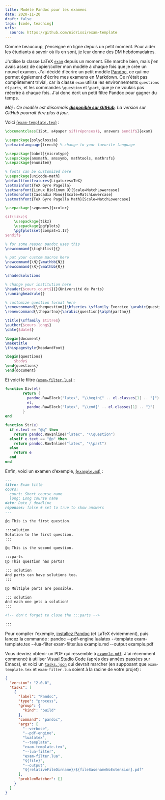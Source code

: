 ```yaml
---
title: Modèle Pandoc pour les examens
date: 2020-11-20
draft: false
tags: [code, teaching]
urls:
  source: https://github.com/nidrissi/exam-template
---
```


Comme beaucoup, j'enseigne en ligne depuis un petit moment.
Pour aider les étudiants à savoir où ils en sont, je leur donne des DM hebdomadaires.

J'utilise la classe LaTeX [`exam`](https://www.ctan.org/pkg/exam) depuis un moment.
Elle marche bien, mais j'en avais assez de copier/coller mon modèle à chaque fois que je crée un nouvel examen.
J'ai décidé d'écrire un petit modèle [Pandoc](https://pandoc.org/), ce qui me permet également d'écrire mes examens en Markdown.
Ce n'était pas complètement trivial, car la classe `exam` utilise les environnements `questions` et `parts`, et les commandes `\question` et `\part`, que je ne voulais pas réécrire à chaque fois.
J'ai donc écrit un petit filtre Pandoc pour gagner du temps.

_Màj : Ce modèle est désormais [**disponible sur GitHub**](https://github.com/nidrissi/exam-template). La version sur GitHub pourrait être plus à jour._

<!--more-->

Voici [(`exam-template.tex`)](https://github.com/nidrissi/exam-template/blob/master/exam-template.tex) :

```latex
\documentclass[12pt, a4paper $if(réponses)$, answers $endif$]{exam}

\usepackage{polyglossia}
\setmainlanguage{french} % change to your favorite language

\usepackage[babel]{microtype}
\usepackage{amsmath, amssymb, mathtools, mathrsfs}
\usepackage{enumitem}

% fonts can be customized here
\usepackage{unicode-math}
\defaultfontfeatures{Ligatures=TeX}
\setmainfont{TeX Gyre Pagella}
\setsansfont{Linux Biolinum O}[Scale=MatchLowercase]
\setmonofont{Cascadia Mono}[Scale=MatchLowercase]
\setmathfont{TeX Gyre Pagella Math}[Scale=MatchLowercase]

\usepackage[svgnames]{xcolor}

$if(tikz)$
    \usepackage{tikz}
    \usepackage{pgfplots}
    \pgfplotsset{compat=1.17}
$endif$

% for some reason pandoc uses this
\newcommand{\tightlist}{}

% put your custom macros here
\newcommand{\N}{\mathbb{N}}
\newcommand{\R}{\mathbb{R}}

\shadedsolutions

% change your institution here
\header{$cours.court$}{}{Université de Paris}
\runningheadrule{}

% customize question format here
\renewcommand{\thequestion}{\bfseries \sffamily Exercice \arabic{question}}
\renewcommand{\thepartno}{\arabic{question}\alph{partno}}

\title{\sffamily $titre$}
\author{$cours.long$}
\date{$date$}

\begin{document}
\maketitle
\thispagestyle{headandfoot}

\begin{questions}
    $body$
\end{questions}
\end{document}
```

Et voici le filtre [(`exam-filter.lua`)](https://github.com/nidrissi/exam-template/blob/master/exam-filter.lua) :

```lua
function Div(el)
        return {
          pandoc.RawBlock("latex", "\\begin{" .. el.classes[1] .. "}"),
          el,
          pandoc.RawBlock("latex", "\\end{" .. el.classes[1] .. "}")
        }
end

function Str(e)
  if e.text == "@q" then
    return pandoc.RawInline("latex", "\\question")
  elseif e.text == "@p" then
    return pandoc.RawInline("latex", "\\part")
  else
    return e
  end
end
```

Enfin, voici un examen d'exemple, [(`example.md`)](https://github.com/nidrissi/exam-template/blob/master/example.md) :

```markdown
---
titre: Exam title
cours:
  court: Short course name
  long: Long course name
date: Date / deadline
réponses: false # set to true to show answers
---

@q This is the first question.

:::solution
Solution to the first question.
:::

@q This is the second question.

:::parts
@p This question has parts!

::: solution
And parts can have solutions too.
:::

@p Multiple parts are possible.

::: solution
And each one gets a solution!
:::

<!-- don't forget to close the :::parts -->

:::
```

Pour compiler l'exemple, [installez Pandoc](https://pandoc.org/installing.html) (et LaTeX évidemment), puis lancez la commande :
pandoc --pdf-engine lualatex --template exam-template.tex --lua-filter exam-filter.lua example.md --output example.pdf

Vous devriez obtenir un PDF qui ressemble à [`example.pdf`](https://github.com/nidrissi/exam-template/blob/master/example.pdf).
J'ai récemment commencé à utiliser [Visual Studio Code](https://code.visualstudio.com/) (après des années passées sur Emacs), et voici un [`tasks.json`](https://github.com/nidrissi/exam-template/blob/master/tasks.json) qui devrait marcher (en supposant que `exam-template.tex` et `exam-filter.lua` soient à la racine de votre projet) :

```json
{
  "version": "2.0.0",
  "tasks": [
    {
      "label": "Pandoc",
      "type": "process",
      "group": {
        "kind": "build"
      },
      "command": "pandoc",
      "args": [
        "--verbose",
        "--pdf-engine",
        "lualatex",
        "--template",
        "exam-template.tex",
        "--lua-filter",
        "exam-filter.lua",
        "${file}",
        "--output",
        "${relativeFileDirname}/${fileBasenameNoExtension}.pdf"
      ],
      "problemMatcher": []
    }
  ]
}
```
